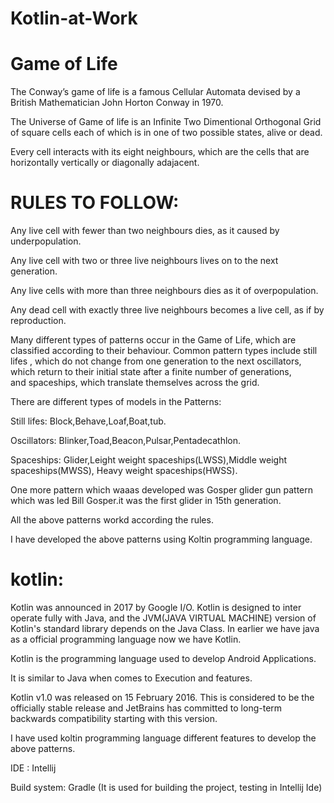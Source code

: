 # Kotlin-at-Work
# Game of Life
The Conway’s game of life is a famous Cellular Automata devised by a British Mathematician John Horton Conway in 1970.

The Universe of Game of life is an Infinite Two Dimentional Orthogonal Grid of square cells each of which is in one of two possible states, alive or dead.

Every cell interacts with its eight neighbours, which are the cells that are horizontally vertically or diagonally adajacent.

# RULES TO FOLLOW:

Any live cell with fewer  than two neighbours dies, as it caused by underpopulation.

Any live cell with two or three live neighbours lives on to the next generation.

Any live cells with more than three neighbours dies as it of overpopulation.

Any dead cell with exactly three live neighbours becomes a live cell, as if by reproduction.

Many different types of patterns occur in the Game of Life, which are classified according to their behaviour. Common pattern types include still lifes , which do not change from one generation to the next oscillators, which return to their initial state after a finite number of generations, and spaceships, which translate themselves across the grid.

There are different types of models in the Patterns:

Still lifes: Block,Behave,Loaf,Boat,tub.

Oscillators: Blinker,Toad,Beacon,Pulsar,Pentadecathlon.

Spaceships: Glider,Leight weight spaceships(LWSS),Middle weight spaceships(MWSS), Heavy weight spaceships(HWSS).

One more pattern which waaas developed was Gosper glider gun pattern which was led Bill Gosper.it was the first glider in 15th generation.

All the above patterns workd according the rules.

I have developed the above patterns using Koltin programming language.

# kotlin:

Kotlin was announced in 2017 by Google I/O. Kotlin is designed to inter operate fully with Java, and the JVM(JAVA VIRTUAL MACHINE) version of Kotlin's standard library depends on the Java Class.
In earlier we have java as a official programming language now we have Kotlin.

Kotlin is the programming language used to develop Android Applications. 

It is similar to Java when comes to Execution and features.

Kotlin v1.0 was released on 15 February 2016. This is considered to be the officially stable release and JetBrains has committed to long-term backwards compatibility starting with this version.

I have used koltin programming language different features to develop the above patterns.

IDE : Intellij

Build system: Gradle (It is used for building the project, testing in Intellij Ide)










